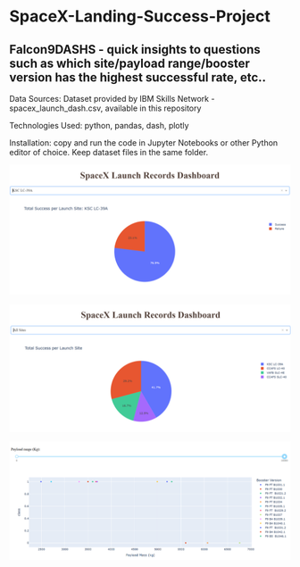 # SpaceX-Landing-Success-Project

## Falcon9DASHS - quick insights to questions such as which site/payload range/booster version has the highest successful rate, etc..
      
Data Sources: 
Dataset provided by IBM Skills Network - spacex_launch_dash.csv, available in this repository
  
Technologies Used: python, pandas, dash, plotly

Installation: copy and run the code in Jupyter Notebooks or other Python editor of choice. Keep dataset files in the same folder.

![First_stage_landing](https://github.com/natvnu/SpaceX-Landing-Success-Project/blob/main/dash0.png?raw=true)

![First_stage_landing](https://github.com/natvnu/SpaceX-Landing-Success-Project/blob/main/dash1.png?raw=true)

![First_stage_landing](https://github.com/natvnu/SpaceX-Landing-Success-Project/blob/main/dash2.png?raw=true)

